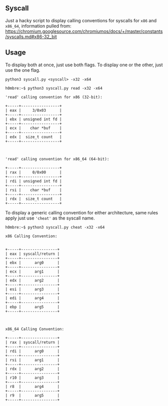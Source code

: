 ## Syscall

Just a hacky script to display calling conventions for syscalls for `x86` and `x86_64`, information pulled from: https://chromium.googlesource.com/chromiumos/docs/+/master/constants/syscalls.md#x86-32_bit

## Usage

To display both at once, just use both flags. To display one or the other, just use the one flag. 

`python3 syscall.py <syscall> -x32 -x64`
```
h0mbre:~$ python3 syscall.py read -x32 -x64

'read' calling convention for x86 (32-bit):

+-----+-----------------+
| eax |     3/0x03      |
+-----+-----------------+
| ebx | unsigned int fd |
+-----+-----------------+
| ecx |    char *buf    |
+-----+-----------------+
| edx |  size_t count   |
+-----+-----------------+



'read' calling convention for x86_64 (64-bit):

+-----+-----------------+
| rax |     0/0x00      |
+-----+-----------------+
| rdi | unsigned int fd |
+-----+-----------------+
| rsi |    char *buf    |
+-----+-----------------+
| rdx |  size_t count   |
+-----+-----------------+
```

To display a generic calling convention for either architecture, same rules apply just use `'cheat'` as the syscall name.
```
h0mbre:~$ python3 syscall.py cheat -x32 -x64

x86 Calling Convention:


+-----+----------------+
| eax | syscall/return |
+-----+----------------+
| ebx |      arg0      |
+-----+----------------+
| ecx |      arg1      |
+-----+----------------+
| edx |      arg2      |
+-----+----------------+
| esi |      arg3      |
+-----+----------------+
| edi |      arg4      |
+-----+----------------+
| ebp |      arg5      |
+-----+----------------+



x86_64 Calling Convention:

+-----+----------------+
| rax | syscall/return |
+-----+----------------+
| rdi |      arg0      |
+-----+----------------+
| rsi |      arg1      |
+-----+----------------+
| rdx |      arg2      |
+-----+----------------+
| r10 |      arg3      |
+-----+----------------+
| r8  |      arg4      |
+-----+----------------+
| r9  |      arg5      |
+-----+----------------+
```
